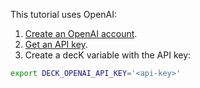 This tutorial uses OpenAI:
1. [Create an OpenAI account](https://auth.openai.com/create-account).
1. [Get an API key](https://platform.openai.com/api-keys). 
1. Create a decK variable with the API key:

```sh
export DECK_OPENAI_API_KEY='<api-key>'
```